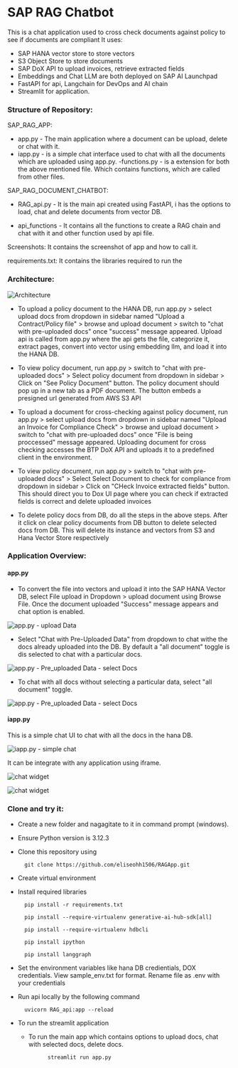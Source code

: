 # SAP RAG Chatbot

This is a chat application used to cross check documents against policy to see if documents are compliant 
It uses:
- SAP HANA vector store to store vectors
- S3 Object Store to store documents
- SAP DoX API to upload invoices, retrieve extracted fields
- Embeddings and Chat LLM are both deployed on SAP AI Launchpad
- FastAPI for api, Langchain for DevOps and AI chain
- Streamlit for application.

### Structure of Repository:

SAP_RAG_APP:

- app.py - The main application where a document can be upload, delete or chat with it.
- iapp.py - is a simple chat interface used to chat with all the documents which are uploaded using app.py.
-functions.py - is a extension for both the above mentioned file. Which contains functions, which are called from other files.

SAP_RAG_DOCUMENT_CHATBOT:

- RAG_api.py - It is the main api created using FastAPI, i has the options to load, chat and delete documents from vector DB.

- api_functions - It contains all the functions to create a RAG chain and chat with it and other function used by api file.


Screenshots:
It contains the screenshot of app and how to call it.

requirements.txt:
It contains the libraries required to run the

### Architecture:

![Architecture](Screenshots/RAG-Architecture.drawio.png "Architecture of the APP")

- To upload a policy document to the HANA DB, run app.py > select upload docs from dropdown in sidebar named "Upload a Contract/Policy file" > browse and upload document > switch to "chat with pre-uploaded docs" once "success" message appeared. Upload api is called from app.py where the api gets the file, categorize it, extract pages, convert into vector using embedding llm, and load it into the HANA DB.

- To view policy document, run app.py > switch to "chat with pre-uploaded docs" > Select policy document from dropdown in sidebar > Click on "See Policy Document" button. The policy document should pop up in a new tab as a PDF document. The button embeds a presigned url generated from AWS S3 API

- To upload a document for cross-checking against policy document, run app.py > select upload docs from dropdown in sidebar named "Upload an Invoice for Compliance Check" > browse and upload document > switch to "chat with pre-uploaded docs" once "File is being proccessed" message appeared. Uploading document for cross checking accesses the BTP DoX API and uploads it to a predefined client in the environment.

- To view policy document, run app.py > switch to "chat with pre-uploaded docs" > Select Select Document to check for compliance from dropdown in sidebar > Click on "CHeck Invoice extracted fields" button. This should direct you to Dox UI page where you can check if extracted fields is correct and delete uploaded invoices
  
- To delete policy docs from DB, do all the steps in the above steps. After it click on clear policy documents from DB button to delete selected docs from DB. This will delete its instance and vectors from S3 and Hana Vector Store respectively

### Application Overview:

#### **app.py** 

- To convert the file into vectors and upload it into the SAP HANA Vector DB, select File upload in Dropdown > upload document using Browse File. Once the document uploaded "Success" message appears and chat option is enabled.

![app.py - upload Data](Screenshots/detailed_app_upload_data.PNG "app.py - upload Data")

- Select "Chat with Pre-Uploaded Data" from dropdown to chat withe the docs already uploaded into the DB. By default a "all document" toggle is dis selected to chat with a particular docs.

![app.py - Pre_uploaded Data - select Docs](Screenshots/detailed_app_preuploaded_doc_select_doc.PNG "app.py - Pre_uploaded Data - select Docs")

- To chat with all docs without selecting a particular data, select "all document" toggle.

![app.py - Pre_uploaded Data - select Docs](Screenshots/detailed_app_preuploaded_doc_all_doc.PNG "app.py - Pre_uploaded Data - select Docs")

#### iapp.py

This is a simple chat UI to chat with all the docs in the hana DB. 

![iapp.py - simple chat](Screenshots/iapp_ss.PNG "iapp.py - simple chat")

It can be integrate with any application using iframe.

![chat widget](Screenshots/Chatbot_html2_ss.PNG "chat widget")

![chat widget](Screenshots/Chatbot_html_ss.PNG "chat widget")

### Clone and try it:

- Create a new folder and nagagitate to it in command prompt (windows).

- Ensure Python version is 3.12.3

- Clone this repository using
    
        git clone https://github.com/eliseohh1506/RAGApp.git

- Create virtual environment 

- Install required libraries
    
        pip install -r requirements.txt

        pip install --require-virtualenv generative-ai-hub-sdk[all]

        pip install --require-virtualenv hdbcli

        pip install ipython

        pip install langgraph
  
- Set the environment variables like hana DB credientials, DOX credentials. View sample_env.txt for format. Rename file as .env with your credentials

- Run api locally by the following command

        uvicorn RAG_api:app --reload

- To run the streamlit application

    * To run the main app which contains options to upload docs, chat with selected docs, delete docs.

                streamlit run app.py 
